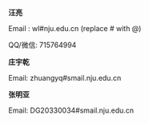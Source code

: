 **汪亮**

Email  :  wl#nju.edu.cn (replace # with @)

QQ/微信:  715764994

**庄宇乾**

Email:    zhuangyq#smail.nju.edu.cn

**张明亚**

Email:    DG20330034#smail.nju.edu.cn
